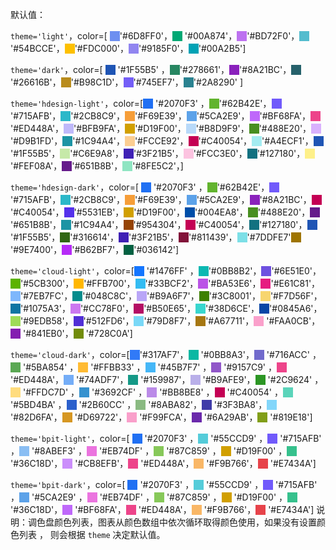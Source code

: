 默认值：

`theme='light'`，color=[ <span style="background:#6D8FF0;display:inline-block;width:16px;height:16px;transform:translateY(3px)"></span>'#6D8FF0'，<span style="background:#00A874;display:inline-block;width:16px;height:16px;transform:translateY(3px)"></span> '#00A874'，<span style="background:#BD72F0;display:inline-block;width:16px;height:16px;transform:translateY(3px)"></span>'#BD72F0'，<span style="background:#54BCCE;display:inline-block;width:16px;height:16px;transform:translateY(3px)"></span>'#54BCCE'，<span style="background:#FDC000;display:inline-block;width:16px;height:16px;transform:translateY(3px)"></span>'#FDC000'，<span style="background:#9185F0;display:inline-block;width:16px;height:16px;transform:translateY(3px)"></span>'#9185F0'，<span style="background:#00A2B5;display:inline-block;width:16px;height:16px;transform:translateY(3px)"></span>'#00A2B5']

`theme='dark'`，color=[ <span style="background:#1F55B5;display:inline-block;width:16px;height:16px;transform:translateY(3px)"></span> '#1F55B5' ，<span style="background:#278661;display:inline-block;width:16px;height:16px;transform:translateY(3px)"></span>'#278661'，<span style="background:#8A21BC;display:inline-block;width:16px;height:16px;transform:translateY(3px)"></span>'#8A21BC'，<span style="background:#26616B;display:inline-block;width:16px;height:16px;transform:translateY(3px)"></span>'#26616B'，<span style="background:#B98C1D;display:inline-block;width:16px;height:16px;transform:translateY(3px)"></span>'#B98C1D'，<span style="background:#745EF7;display:inline-block;width:16px;height:16px;transform:translateY(3px)"></span>'#745EF7'，<span style="background:#2A8290;display:inline-block;width:16px;height:16px;transform:translateY(3px)"></span>'#2A8290' ]

`theme='hdesign-light'`，color=[<span style="background:#2070F3;display:inline-block;width:16px;height:16px;transform:translateY(3px)"></span> '#2070F3' ，<span style="background:#62B42E;display:inline-block;width:16px;height:16px;transform:translateY(3px)"></span>'#62B42E'，<span style="background:#715AFB;display:inline-block;width:16px;height:16px;transform:translateY(3px)"></span>'#715AFB'，<span style="background:#2CB8C9;display:inline-block;width:16px;height:16px;transform:translateY(3px)"></span>'#2CB8C9'，<span style="background:#F69E39;display:inline-block;width:16px;height:16px;transform:translateY(3px)"></span>'#F69E39'，<span style="background:#5CA2E9;display:inline-block;width:16px;height:16px;transform:translateY(3px)"></span>'#5CA2E9'，<span style="background:#BF68FA;display:inline-block;width:16px;height:16px;transform:translateY(3px)"></span>'#BF68FA'，<span style="background:#ED448A;display:inline-block;width:16px;height:16px;transform:translateY(3px)"></span>'#ED448A'，<span style="background:#BFB9FA;display:inline-block;width:16px;height:16px;transform:translateY(3px)"></span>'#BFB9FA'，<span style="background:#D19F00;display:inline-block;width:16px;height:16px;transform:translateY(3px)"></span>'#D19F00'，<span style="background:#B8D9F9;display:inline-block;width:16px;height:16px;transform:translateY(3px)"></span>'#B8D9F9'，<span style="background:#488E20;display:inline-block;width:16px;height:16px;transform:translateY(3px)"></span>'#488E20'，<span style="background:#D9B1FD;display:inline-block;width:16px;height:16px;transform:translateY(3px)"></span>'#D9B1FD'，<span style="background:#1C94A4;display:inline-block;width:16px;height:16px;transform:translateY(3px)"></span>'#1C94A4'，<span style="background:#FCCE92;display:inline-block;width:16px;height:16px;transform:translateY(3px)"></span>'#FCCE92'，<span style="background:#C40054;display:inline-block;width:16px;height:16px;transform:translateY(3px)"></span>'#C40054'，<span style="background:#A4ECF1;display:inline-block;width:16px;height:16px;transform:translateY(3px)"></span>'#A4ECF1'，<span style="background:#1F55B5;display:inline-block;width:16px;height:16px;transform:translateY(3px)"></span>'#1F55B5'，<span style="background:#C6E9A8;display:inline-block;width:16px;height:16px;transform:translateY(3px)"></span>'#C6E9A8'，<span style="background:#3F21B5;display:inline-block;width:16px;height:16px;transform:translateY(3px)"></span>'#3F21B5'，<span style="background:#FCC3E0;display:inline-block;width:16px;height:16px;transform:translateY(3px)"></span>'#FCC3E0'，<span style="background:#127180;display:inline-block;width:16px;height:16px;transform:translateY(3px)"></span>'#127180'，<span style="background:#FEF08A;display:inline-block;width:16px;height:16px;transform:translateY(3px)"></span>'#FEF08A'，<span style="background:#651B8B;display:inline-block;width:16px;height:16px;transform:translateY(3px)"></span>'#651B8B'，<span style="background:#8FE5C2;display:inline-block;width:16px;height:16px;transform:translateY(3px)"></span>'#8FE5C2'，]

`theme='hdesign-dark'`，color=[ <span style="background:#2070F3;display:inline-block;width:16px;height:16px;transform:translateY(3px)"></span> '#2070F3' ，<span style="background:#62B42E;display:inline-block;width:16px;height:16px;transform:translateY(3px)"></span>'#62B42E'，<span style="background:#715AFB;display:inline-block;width:16px;height:16px;transform:translateY(3px)"></span>'#715AFB'，<span style="background:#2CB8C9;display:inline-block;width:16px;height:16px;transform:translateY(3px)"></span>'#2CB8C9'，<span style="background:#F69E39;display:inline-block;width:16px;height:16px;transform:translateY(3px)"></span>'#F69E39'，<span style="background:#5CA2E9;display:inline-block;width:16px;height:16px;transform:translateY(3px)"></span>'#5CA2E9'，<span style="background:#8A21BC;display:inline-block;width:16px;height:16px;transform:translateY(3px)"></span>'#8A21BC'，<span style="background:#C40054;display:inline-block;width:16px;height:16px;transform:translateY(3px)"></span>'#C40054'，<span style="background:#5531EB;display:inline-block;width:16px;height:16px;transform:translateY(3px)"></span>'#5531EB'，<span style="background:#D19F00;display:inline-block;width:16px;height:16px;transform:translateY(3px)"></span>'#D19F00'，<span style="background:#004EA8;display:inline-block;width:16px;height:16px;transform:translateY(3px)"></span>'#004EA8'，<span style="background:#488E20;display:inline-block;width:16px;height:16px;transform:translateY(3px)"></span>'#488E20'，<span style="background:#651B8B;display:inline-block;width:16px;height:16px;transform:translateY(3px)"></span>'#651B8B'，<span style="background:#1C94A4;display:inline-block;width:16px;height:16px;transform:translateY(3px)"></span>'#1C94A4'，<span style="background:#954304;display:inline-block;width:16px;height:16px;transform:translateY(3px)"></span>'#954304'，<span style="background:#C40054;display:inline-block;width:16px;height:16px;transform:translateY(3px)"></span>'#C40054'，<span style="background:#127180;display:inline-block;width:16px;height:16px;transform:translateY(3px)"></span>'#127180'，<span style="background:#1F55B5;display:inline-block;width:16px;height:16px;transform:translateY(3px)"></span>'#1F55B5'，<span style="background:#316614;display:inline-block;width:16px;height:16px;transform:translateY(3px)"></span>'#316614'，<span style="background:#3F21B5;display:inline-block;width:16px;height:16px;transform:translateY(3px)"></span>'#3F21B5'，<span style="background:#811439;display:inline-block;width:16px;height:16px;transform:translateY(3px)"></span>'#811439'，<span style="background:#7DDFE7;display:inline-block;width:16px;height:16px;transform:translateY(3px)"></span>'#7DDFE7'<span style="background:#9E7400;display:inline-block;width:16px;height:16px;transform:translateY(3px)"></span>'#9E7400'，<span style="background:#B62BF7;display:inline-block;width:16px;height:16px;transform:translateY(3px)"></span>'#B62BF7'，<span style="background:#036142;display:inline-block;width:16px;height:16px;transform:translateY(3px)"></span>'#036142']

`theme='cloud-light'`，color=[<span style="background:#1476FF;display:inline-block;width:16px;height:16px;transform:translateY(3px)"></span> '#1476FF' ，<span style="background:#0BB8B2;display:inline-block;width:16px;height:16px;transform:translateY(3px)"></span>'#0BB8B2'，<span style="background:#6E51E0;display:inline-block;width:16px;height:16px;transform:translateY(3px)"></span>'#6E51E0'，<span style="background:#5CB300;display:inline-block;width:16px;height:16px;transform:translateY(3px)"></span>'#5CB300'，<span style="background:#FFB700;display:inline-block;width:16px;height:16px;transform:translateY(3px)"></span>'#FFB700'，<span style="background:#33BCF2;display:inline-block;width:16px;height:16px;transform:translateY(3px)"></span>'#33BCF2'，<span style="background:#BA53E6;display:inline-block;width:16px;height:16px;transform:translateY(3px)"></span>'#BA53E6'，<span style="background:#E61C81;display:inline-block;width:16px;height:16px;transform:translateY(3px)"></span>'#E61C81'，<span style="background:#7EB7FC;display:inline-block;width:16px;height:16px;transform:translateY(3px)"></span>'#7EB7FC'，<span style="background:#048C8C;display:inline-block;width:16px;height:16px;transform:translateY(3px)"></span>'#048C8C'，<span style="background:#B9A6F7;display:inline-block;width:16px;height:16px;transform:translateY(3px)"></span>'#B9A6F7'，<span style="background:#3C8001;display:inline-block;width:16px;height:16px;transform:translateY(3px)"></span>'#3C8001'，<span style="background:#F7D56F;display:inline-block;width:16px;height:16px;transform:translateY(3px)"></span>'#F7D56F'，<span style="background:#1075A3;display:inline-block;width:16px;height:16px;transform:translateY(3px)"></span>'#1075A3'，<span style="background:#CC78F0;display:inline-block;width:16px;height:16px;transform:translateY(3px)"></span>'#CC78F0'，<span style="background:#B50E65;display:inline-block;width:16px;height:16px;transform:translateY(3px)"></span>'#B50E65'，<span style="background:#38D6CE;display:inline-block;width:16px;height:16px;transform:translateY(3px)"></span>'#38D6CE'，<span style="background:#0845A6;display:inline-block;width:16px;height:16px;transform:translateY(3px)"></span>'#0845A6'，<span style="background:#9EDB58;display:inline-block;width:16px;height:16px;transform:translateY(3px)"></span>'#9EDB58'，<span style="background:#512FD6;display:inline-block;width:16px;height:16px;transform:translateY(3px)"></span>'#512FD6'，<span style="background:#79D8F7;display:inline-block;width:16px;height:16px;transform:translateY(3px)"></span>'#79D8F7'，<span style="background:#A67711;display:inline-block;width:16px;height:16px;transform:translateY(3px)"></span>'#A67711'，<span style="background:#FAA0CB;display:inline-block;width:16px;height:16px;transform:translateY(3px)"></span> '#FAA0CB'，<span style="background:#841EB0;display:inline-block;width:16px;height:16px;transform:translateY(3px)"></span> '#841EB0'，<span style="background:#728C0A;display:inline-block;width:16px;height:16px;transform:translateY(3px)"></span> '#728C0A']

`theme='cloud-dark'`，color=[<span style="background:#317AF7;display:inline-block;width:16px;height:16px;transform:translateY(3px)"></span>'#317AF7'，<span style="background:#0BB8A3;display:inline-block;width:16px;height:16px;transform:translateY(3px)"></span> '#0BB8A3'，<span style="background:#716ACC;display:inline-block;width:16px;height:16px;transform:translateY(3px)"></span> '#716ACC' ，<span style="background:#5BA854;display:inline-block;width:16px;height:16px;transform:translateY(3px)"></span> '#5BA854' ，<span style="background:#FFBB33;display:inline-block;width:16px;height:16px;transform:translateY(3px)"></span> '#FFBB33' ，<span style="background:#45B7F7;display:inline-block;width:16px;height:16px;transform:translateY(3px)"></span> '#45B7F7' ，<span style="background:#9157C9;display:inline-block;width:16px;height:16px;transform:translateY(3px)"></span> '#9157C9' ，<span style="background:#ED448A;display:inline-block;width:16px;height:16px;transform:translateY(3px)"></span> '#ED448A'，<span style="background:#74ADF7;display:inline-block;width:16px;height:16px;transform:translateY(3px)"></span> '#74ADF7'，<span style="background:#159987;display:inline-block;width:16px;height:16px;transform:translateY(3px)"></span> '#159987'，<span style="background:#B9AFE9;display:inline-block;width:16px;height:16px;transform:translateY(3px)"></span> '#B9AFE9'，<span style="background:#2C9624;display:inline-block;width:16px;height:16px;transform:translateY(3px)"></span> '#2C9624' ，<span style="background:#FFDC7D;display:inline-block;width:16px;height:16px;transform:translateY(3px)"></span> '#FFDC7D' ，<span style="background:#3692CF;display:inline-block;width:16px;height:16px;transform:translateY(3px)"></span> '#3692CF' ，<span style="background:#BB8BE8;display:inline-block;width:16px;height:16px;transform:translateY(3px)"></span> '#BB8BE8' ，<span style="background:#C40054;display:inline-block;width:16px;height:16px;transform:translateY(3px)"></span> '#C40054' ，<span style="background:#5BD4BA;display:inline-block;width:16px;height:16px;transform:translateY(3px)"></span> '#5BD4BA' ，<span style="background:#2B60CC;display:inline-block;width:16px;height:16px;transform:translateY(3px)"></span> '#2B60CC' ，<span style="background:#8ABA82;display:inline-block;width:16px;height:16px;transform:translateY(3px)"></span> '#8ABA82'，<span style="background:#3F3BA8;display:inline-block;width:16px;height:16px;transform:translateY(3px)"></span> '#3F3BA8'，<span style="background:#82D6FA;display:inline-block;width:16px;height:16px;transform:translateY(3px)"></span> '#82D6FA'，<span style="background:#D69722;display:inline-block;width:16px;height:16px;transform:translateY(3px)"></span> '#D69722'，<span style="background:#F99FCA;display:inline-block;width:16px;height:16px;transform:translateY(3px)"></span> '#F99FCA'，<span style="background:#6A29AB;display:inline-block;width:16px;height:16px;transform:translateY(3px)"></span> '#6A29AB'，<span style="background:#819E18;display:inline-block;width:16px;height:16px;transform:translateY(3px)"></span> '#819E18']

`theme='bpit-light'`，color=[ <span style="background:#2070F3;display:inline-block;width:16px;height:16px;transform:translateY(3px)"></span> '#2070F3' ，<span style="background:#55CCD9;display:inline-block;width:16px;height:16px;transform:translateY(3px)"></span> '#55CCD9' ，<span style="background:#715AFB;display:inline-block;width:16px;height:16px;transform:translateY(3px)"></span> '#715AFB' ，<span style="background:#8ABEF3;display:inline-block;width:16px;height:16px;transform:translateY(3px)"></span> '#8ABEF3' ，<span style="background:#EB74DF;display:inline-block;width:16px;height:16px;transform:translateY(3px)"></span> '#EB74DF' ，<span style="background:#87C859;display:inline-block;width:16px;height:16px;transform:translateY(3px)"></span> '#87C859' ，<span style="background:#D19F00;display:inline-block;width:16px;height:16px;transform:translateY(3px)"></span> '#D19F00' ，<span style="background:#36C18D;display:inline-block;width:16px;height:16px;transform:translateY(3px)"></span> '#36C18D'，<span style="background:#CB8EFB;display:inline-block;width:16px;height:16px;transform:translateY(3px)"></span> '#CB8EFB'，<span style="background:#ED448A;display:inline-block;width:16px;height:16px;transform:translateY(3px)"></span> '#ED448A'，<span style="background:#F9B766;display:inline-block;width:16px;height:16px;transform:translateY(3px)"></span> '#F9B766'，<span style="background:#E7434A;display:inline-block;width:16px;height:16px;transform:translateY(3px)"></span> '#E7434A']

`theme='bpit-dark'`，color=[ <span style="background:#2070F3;display:inline-block;width:16px;height:16px;transform:translateY(3px)"></span> '#2070F3' ，<span style="background:#55CCD9;display:inline-block;width:16px;height:16px;transform:translateY(3px)"></span> '#55CCD9' ，<span style="background:#715AFB;display:inline-block;width:16px;height:16px;transform:translateY(3px)"></span> '#715AFB' ，<span style="background:#5CA2E9;display:inline-block;width:16px;height:16px;transform:translateY(3px)"></span> '#5CA2E9' ，<span style="background:#EB74DF;display:inline-block;width:16px;height:16px;transform:translateY(3px)"></span> '#EB74DF' ，<span style="background:#87C859;display:inline-block;width:16px;height:16px;transform:translateY(3px)"></span> '#87C859' ，<span style="background:#D19F00;display:inline-block;width:16px;height:16px;transform:translateY(3px)"></span> '#D19F00' ，<span style="background:#36C18D;display:inline-block;width:16px;height:16px;transform:translateY(3px)"></span> '#36C18D'，<span style="background:#BF68FA;display:inline-block;width:16px;height:16px;transform:translateY(3px)"></span> '#BF68FA'，<span style="background:#ED448A;display:inline-block;width:16px;height:16px;transform:translateY(3px)"></span> '#ED448A'，<span style="background:#F9B766;display:inline-block;width:16px;height:16px;transform:translateY(3px)"></span> '#F9B766'，<span style="background:#E7434A;display:inline-block;width:16px;height:16px;transform:translateY(3px)"></span> '#E7434A']
说明：调色盘颜色列表，图表从颜色数组中依次循环取得颜色使用，如果没有设置颜色列表 ， 则会根据 `theme` 决定默认值。
